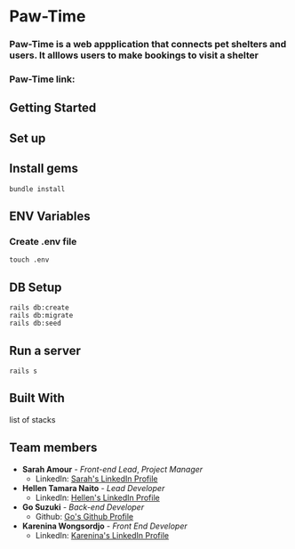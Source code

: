 # Paw-Time
### Paw-Time is a web appplication that connects pet shelters and users. It alllows users to make bookings to visit a shelter</p>
### Paw-Time link: 

## Getting Started

## Set up
## Install gems
`bundle install`


## ENV Variables
### Create .env file
`touch .env`

## DB Setup
 ```
 rails db:create
 rails db:migrate
 rails db:seed
```
## Run a server
`rails s`

## Built With
list of stacks

## Team members
- **Sarah Amour** - *Front-end Lead*, *Project Manager*
  - LinkedIn: [Sarah's LinkedIn Profile](https://www.linkedin.com/in/sarah-amour-3779aa175/)
- **Hellen Tamara Naito** - *Lead Developer*
  - LinkedIn: [Hellen's LinkedIn Profile](https://www.linkedin.com/in/hellen-tamara-naito/)
- **Go Suzuki** - *Back-end Developer*
  - Github: [Go's Github Profile](https://github.com/gosuz)
- **Karenina Wongsordjo** - *Front End Developer*
  - LinkedIn: [Karenina's LinkedIn Profile](https://www.linkedin.com/in/karenina-wongsordjo-b38501176/)





